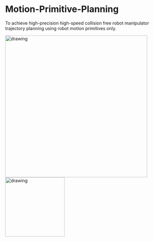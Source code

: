 # Motion-Primitive-Planning
To achieve high-precision high-speed collision free robot manipulator trajectory planning using robot motion primitives only.

<img src="images/optimized.jpg" alt="drawing" width="454"/>
<img src="images/DSC_8324.jpg" alt="drawing" width="190"/>

